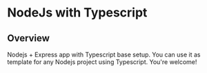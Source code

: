 # NodeJs with Typescript

## Overview
Nodejs + Express app with Typescript base setup. You can use it as template for any Nodejs project using Typescript.
You're welcome!
